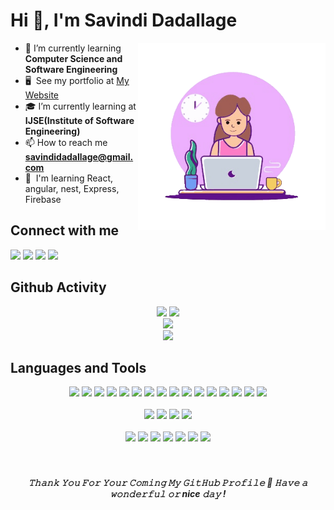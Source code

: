 <h1 align="left">Hi 👋, I'm Savindi Dadallage</h1>

<img align="right" alt="coding" width="300" src="https://github.com/Savindi20/Savindi20/blob/main/githubgif.gif">

- 🌱 I’m currently learning **Computer Science and Software Engineering**
- 🖥️  See my portfolio at [My Website](https://savindi20.github.io/MyPortFolioNew/)
- 🎓 I’m currently learning at **IJSE(Institute of Software Engineering)**
- 📫 How to reach me **savindidadallage@gmail.com**
- 🧠  I'm learning React, angular, nest, Express, Firebase

## Connect with me

<p align="left">
<a href="https://linkedin.com/in/savindi-dadallage-9a9212248"  target="blank"><img src="https://img.icons8.com/fluent/48/000000/linkedin.png"/></a>
<a href = "https://instagram.com/______savii______?igshid=MzMyNGUyNmU2YQ==" target="blank"><img src="https://img.icons8.com/fluent/48/000000/instagram-new.png"/></a>
<a href="https://www.facebook.com/profile.php?id=100085639513076&mibextid=ZbWKwL" target="blank"><img src="https://img.icons8.com/fluency/48/000000/facebook-new.png"/></a>
<a href = "https://www.hackerrank.com/profile/savindidadallage" target="blank"><img src="https://img.icons8.com/external-tal-revivo-filled-tal-revivo/48/000000/external-hackerrank-is-a-technology-company-that-focuses-on-competitive-programming-logo-filled-tal-revivo.png"/></a>
</p> 

## Github Activity

<div align="center">
<img  src="https://github-profile-summary-cards.vercel.app/api/cards/stats?username=Savindi20&theme=react" /> 
<img src="https://github-readme-stats.vercel.app/api/top-langs/?username=Savindi20&langs_count=20&count_private=true&layout=compact&theme=react&hide_border=true" />
<br>
<img src="http://github-profile-summary-cards.vercel.app/api/cards/profile-details?username=Savindi20&theme=react" />
<br>
<img src="http://github-profile-summary-cards.vercel.app/api/cards/productive-time?username=Savindi20&theme=react&utcOffset=8" />
<br> 
</div>

## Languages and Tools

<div align="center">
<code><img height="40" src="https://skillicons.dev/icons?i=react"></code>
<code><img height="40" src="https://skillicons.dev/icons?i=nest"></code>
<code><img height="40" src="https://skillicons.dev/icons?i=next"></code>
<code><img height="40" src="https://skillicons.dev/icons?i=express"></code>  
<code><img height="40" src="https://skillicons.dev/icons?i=ts"></code>
<code><img height="40" src="https://skillicons.dev/icons?i=js"></code>
<code><img height="40" src="https://skillicons.dev/icons?i=java"></code>
<code><img height="40" src="https://skillicons.dev/icons?i=spring"></code>
<code><img height="40" src="https://skillicons.dev/icons?i=angular"></code> 
<code><img height="40" src="https://skillicons.dev/icons?i=nodejs"></code>  
<code><img height="40" src="https://skillicons.dev/icons?i=bootstrap"></code>
<code><img height="40" src="https://skillicons.dev/icons?i=tailwindcss"></code>
<code><img height="40" src="https://skillicons.dev/icons?i=materialui"></code>
<code><img height="40" src="https://skillicons.dev/icons?i=html"></code>  
<code><img height="40" src="https://skillicons.dev/icons?i=css"></code>  
<code><img height="40" src="https://skillicons.dev/icons?i=git"></code>
<br>  
<br>  
<code><img height="40" src="https://skillicons.dev/icons?i=mongodb"></code>  
<code><img height="40" src="https://skillicons.dev/icons?i=hibernate"></code>
<code><img height="40" src="https://skillicons.dev/icons?i=mysql"></code>
<code><img height="40" src="https://skillicons.dev/icons?i=firebase"></code>
<br>  
<br>  
<code><img height="40" src="https://skillicons.dev/icons?i=figma"></code>
<code><img height="40" src="https://skillicons.dev/icons?i=xd"></code>
<code><img height="40" src="https://skillicons.dev/icons?i=github"></code>
<code><img height="40" src="https://skillicons.dev/icons?i=idea"></code>
<code><img height="40" src="https://skillicons.dev/icons?i=vscode"></code>
<code><img height="40" src="https://skillicons.dev/icons?i=photoshop"></code>
<code><img height="40" src="https://skillicons.dev/icons?i=postman"></code>
</div>
</br>

<br/>

<h5 align="center">
𝚃𝚑𝚊𝚗𝚔 𝚈𝚘𝚞 𝙵𝚘𝚛 𝚈𝚘𝚞𝚛 𝙲𝚘𝚖𝚒𝚗𝚐 𝙼𝚢 𝙶𝚒𝚝𝙷𝚞𝚋 𝙿𝚛𝚘𝚏𝚒𝚕𝚎 🤝
𝙷𝚊𝚟𝚎 𝚊 𝚠𝚘𝚗𝚍𝚎𝚛𝚏𝚞𝚕 𝚘𝚛 nice 𝚍𝚊𝚢 ! 

</h5>
